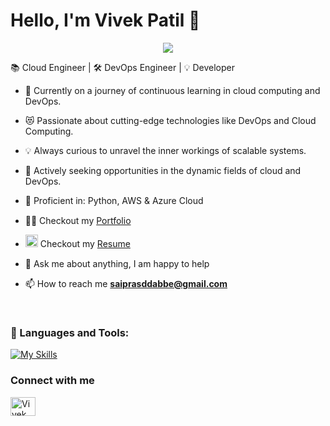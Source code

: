 # Hello, I'm Vivek Patil 👋 

<div align="center">
 <img src="https://readme-typing-svg.herokuapp.com/?lines=Problem+Solver;DevOps+Engineer;Cloud+Engineer;Quick+learner;Self+Motivated&color=teal&center=true" />
</div>

📚 Cloud Engineer | 🛠️ DevOps Engineer | 💡 Developer 

- 🌱 Currently on a journey of continuous learning in cloud computing and DevOps.
- 😻 Passionate about cutting-edge technologies like DevOps and Cloud Computing.
- 💡 Always curious to unravel the inner workings of scalable systems.
- 🔭 Actively seeking opportunities in the dynamic fields of cloud and DevOps.
- 🧰 Proficient in: Python, AWS & Azure Cloud
- 👨‍💻 Checkout my [Portfolio](https://saiprasaddabbe.github.io/) &nbsp; <img width="15" src="https://i.gifer.com/origin/b3/b34dc1592ae8556da933835c0d532738_w200.webp">
-  <img width="20" src = "https://user-images.githubusercontent.com/66555692/190847273-1a125e30-6bb9-4221-916f-47ef6d774f58.png" > Checkout my [Resume](https://drive.google.com/file/d/1dPezGr5EcYuIvLhCYX5MrLwLKHQogX7d/view?usp=share_link) &nbsp;

- 💬 Ask me about anything, I am happy to help <img width="15" src="https://i.gifer.com/origin/b3/b34dc1592ae8556da933835c0d532738_w200.webp">

- 📫 How to reach me **saiprasddabbe@gmail.com** &nbsp; <img width="15" src="https://i.gifer.com/origin/b3/b34dc1592ae8556da933835c0d532738_w200.webp">

<br>

<h3> 🚀 Languages and Tools:</h3>

[![My Skills](https://skillicons.dev/icons?i=py,maven,git,ansible,aws,azure,bash,django,github,grafana,jenkins,linux,kubernetes,django,docker,vscode,canva)](https://skillicons.dev)

### Connect with me

<a href="https://www.linkedin.com/in/vivekkpatil7/" target="blank"><img align="center" src="https://camo.githubusercontent.com/c8a9c5b414cd812ad6a97a46c29af67239ddaeae08c41724ff7d945fb4c047e5/68747470733a2f2f6564656e742e6769746875622e696f2f537570657254696e7949636f6e732f696d616765732f7376672f6c696e6b6564696e2e737667" alt="Vivek Patil" height="30" width="40" /></a>



